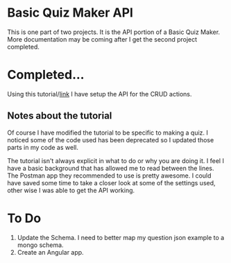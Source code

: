 # Basic Quiz Maker API
This is one part of two projects. It is the API portion of a Basic Quiz Maker. More documentation may be coming after I get the second project completed. 

# Completed...
Using this tutorial/[link](https://medium.com/netscape/mean-app-tutorial-with-angular-4-part-1-18691663ea96) I have setup the API for the CRUD actions.

## Notes about the tutorial
Of course I have modified the tutorial to be specific to making a quiz. I noticed some of the code used has been deprecated so I updated those parts in my code as well.

The tutorial isn't always explicit in what to do or why you are doing it. I feel I have a basic background that has allowed me to read between the lines. The Postman app they recommended to use is pretty awesome. I could have saved some time to take a closer look at some of the settings used, other wise I was able to get the API working. 

# To Do
1. Update the Schema. I need to better map my question json example to a mongo schema.
2. Create an Angular app.
